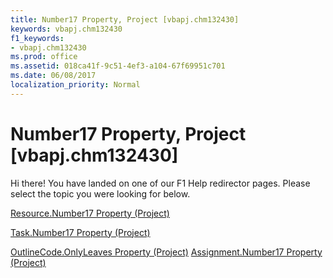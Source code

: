 ```yaml
---
title: Number17 Property, Project [vbapj.chm132430]
keywords: vbapj.chm132430
f1_keywords:
- vbapj.chm132430
ms.prod: office
ms.assetid: 018ca41f-9c51-4ef3-a104-67f69951c701
ms.date: 06/08/2017
localization_priority: Normal
---
```



# Number17 Property, Project [vbapj.chm132430]

Hi there! You have landed on one of our F1 Help redirector pages. Please select the topic you were looking for below.

[Resource.Number17 Property (Project)](http://msdn.microsoft.com/library/5515eef2-7464-68da-4917-1eafef54977a%28Office.15%29.aspx)

[Task.Number17 Property (Project)](http://msdn.microsoft.com/library/faed1fb4-8378-9944-9906-5151b09970ff%28Office.15%29.aspx)

[OutlineCode.OnlyLeaves Property (Project)](http://msdn.microsoft.com/library/cc477127-c784-fdea-53b1-7399d18d6b8b%28Office.15%29.aspx)
[Assignment.Number17 Property (Project)](http://msdn.microsoft.com/library/e1e789d4-3dbb-ca47-ca46-786ded7c8b46%28Office.15%29.aspx)

